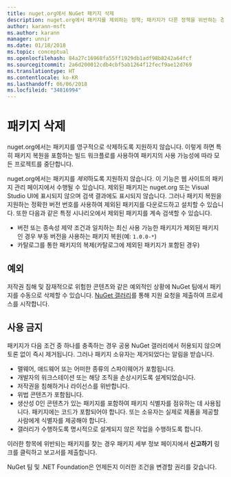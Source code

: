 ```yaml
---
title: nuget.org에서 NuGet 패키지 삭제
description: nuget.org에서 패키지를 제외하는 정책; 패키지가 다른 정책을 위반하는 경우를 제외하고 영구 삭제가 지원되지 않습니다.
author: karann-msft
ms.author: karann
manager: unnir
ms.date: 01/18/2018
ms.topic: conceptual
ms.openlocfilehash: 84a27c16968fa55ff1929db1adf98b8242a64fcf
ms.sourcegitcommit: 2a6d200012cdb4cbf5ab1264f12fecf9ae12d769
ms.translationtype: HT
ms.contentlocale: ko-KR
ms.lasthandoff: 06/06/2018
ms.locfileid: "34816994"
---
```

# <a name="deleting-packages"></a>패키지 삭제

nuget.org에서는 패키지를 영구적으로 삭제하도록 지원하지 않습니다. 이렇게 하면 특히 패키지 복원을 포함하는 빌드 워크플로를 사용하여 패키지의 사용 가능성에 따라 모든 프로젝트를 중단합니다.

nuget.org에서는 패키지를 *제외*하도록 지원하지 않습니다. 이 기능은 웹 사이트의 패키지 관리 페이지에서 수행될 수 있습니다. 제외된 패키지는 nuget.org 또는 Visual Studio UI에 표시되지 않으며 검색 결과에도 표시되지 않습니다. 그러나 패키지 복원을 지원하는 정확한 버전 번호를 사용하여 제외된 패키지를 다운로드하고 설치할 수 있습니다. 또한 다음과 같은 특정 시나리오에서 제외된 패키지를 계속 검색할 수 있습니다.

- 버전 또는 종속성 제약 조건과 일치하는 최신 사용 가능한 패키지가 제외된 패키지인 경우 부동 버전을 사용하는 패키지 복원(예: `1.0.0-*`)
- 카탈로그를 통한 패키지의 복제(카탈로그에 제외된 패키지가 포함된 경우)

## <a name="exceptions"></a>예외

저작권 침해 및 잠재적으로 위험한 콘텐츠와 같은 예외적인 상황에 NuGet 팀에서 패키지를 수동으로 삭제할 수 있습니다. [NuGet 갤러리](http://www.nuget.org)를 통해 지원 요청을 제출하여 프로세스를 시작합니다.

## <a name="prohibited-use"></a>사용 금지

패키지가 다음 조건 중 하나를 충족하는 경우 공용 NuGet 갤러리에서 허용되지 않으며 토론 없이 즉시 제거됩니다. 그러나 패키지 소유자는 제거되었다는 알림을 받습니다.

- 맬웨어, 애드웨어 또는 어떠한 종류의 스파이웨어가 포함됩니다.
- 개발자의 워크스테이션 또는 해당 조직을 손상시키도록 설계되었습니다.
- 저작권을 침해하거나 라이선스를 위반합니다.
- 위법 콘텐츠가 포함됩니다.
- 생산성 0인 콘텐츠가 있는 패키지를 포함하여 패키지 식별자를 점유하는 데 사용됩니다. 패키지에는 코드가 포함되어야 합니다. 또는 소유자는 실제로 제품을 제공할 사람에게 식별자를 제공해야 합니다.
- 갤러리가 수행하도록 명시적으로 설계되지 않은 작업을 수행하도록 합니다.

이러한 항목에 위반되는 패키지를 찾는 경우 패키지 세부 정보 페이지에서 **신고하기** 링크를 클릭하고 보고서를 제출합니다.

NuGet 팀 및 .NET Foundation은 언제든지 이러한 조건을 변경할 권리를 갖습니다.

